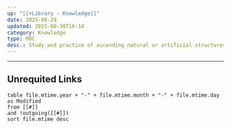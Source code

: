 ```yaml
---
up: "[[+Library - Knowledge]]"
date: 2025-08-29
updated: 2025-08-30T16:14
category: Knowledge
type: MOC
desc.: Study and practice of ascending natural or artificial structures using physical skill, equipment, and safety techniques.
---
```

















-----
## Unrequited Links
```dataview
table file.mtime.year + "-" + file.mtime.month + "-" + file.mtime.day as Modified
from [[#]]
and !outgoing([[#]])
sort file.mtime desc
```
